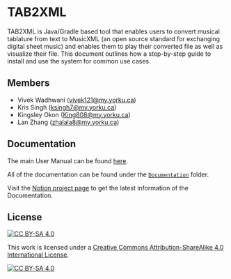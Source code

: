 # TAB2XML
TAB2XML is Java/Gradle based tool that enables users to convert musical tablature from text to MusicXML (an open source standard for exchanging digital sheet music) and enables them to play their converted file as well as visualize their file. This document outlines how a step-by-step guide to install and use the system for common use cases.

## Members
- Vivek Wadhwani (vivek121@my.yorku.ca)
- Kris Singh (ksingh7@my.yorku.ca)
- Kingsley Okon (King808@my.yorku.ca)
- Lan Zhang (zhalala8@my.yorku.ca)


## Documentation

The main User Manual can be found [here](https://github.com/devivekw/TAB2XML/tree/master/Documentation/User_Manual.pdf).

All of the documentation can be found under the [`Documentation`](https://github.com/devivekw/TAB2XML/tree/master/Documentation) folder.

Visit the [Notion project page](https://devivek.notion.site/User-Manual-17bd840dd25c47f89a45c1a371962db2)  to get the latest information of the Documentation. 


## License

[![CC BY-SA 4.0][cc-by-sa-shield]][cc-by-sa]

This work is licensed under a
[Creative Commons Attribution-ShareAlike 4.0 International License][cc-by-sa].

[![CC BY-SA 4.0][cc-by-sa-image]][cc-by-sa]

[cc-by-sa]: http://creativecommons.org/licenses/by-sa/4.0/
[cc-by-sa-image]: https://licensebuttons.net/l/by-sa/4.0/88x31.png
[cc-by-sa-shield]: https://img.shields.io/badge/License-CC%20BY--SA%204.0-lightgrey.svg
